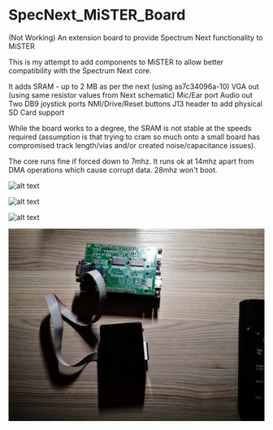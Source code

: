 # SpecNext_MiSTER_Board
(Not Working) An extension board to provide Spectrum Next functionality to MiSTER

This is my attempt to add components to MiSTER to allow better compatibility with the Spectrum Next core.

It adds
SRAM - up to 2 MB as per the next (using as7c34096a-10)
VGA out (using same resistor values from Next schematic)
Mic/Ear port
Audio out
Two DB9 joystick ports
NMI/Drive/Reset buttons
J13 header to add physical SD Card support

While the board works to a degree, the SRAM is not stable at the speeds required (assumption is that trying to cram so much onto a small board has compromised track length/vias and/or created noise/capacitance issues).

The core runs fine if forced down to 7mhz.  It runs ok at 14mhz apart from DMA operations which cause corrupt data.  28mhz won't boot.

![alt text](https://github.com/dave18/SpecNext_MiSTER_Board/blob/main/IMG_20210321_114441.jpg)

![alt text](https://github.com/dave18/SpecNext_MiSTER_Board/blob/main/IMG_20210321_114337.jpg)

![alt text](https://github.com/dave18/SpecNext_MiSTER_Board/blob/main/IMG_20210321_114353.jpg)

![alt text](https://github.com/dave18/SpecNext_MiSTER_Board/blob/main/IMG_20210320_195406.jpg)

